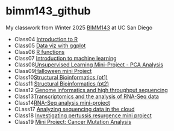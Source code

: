 # bimm143_github
My classwork from Winter 2025 [BIMM143](https://bioboot.github.io/bimm143_W25/) at UC San Diego

- Class04 [Introduction to R]()
- Class05 [Data viz with ggplot](https://htmlpreview.github.io/?https://raw.githubusercontent.com/boayah/bimm143_github/refs/heads/main/class05/class05.html)
- Class06 [R functions](https://htmlpreview.github.io/?https://raw.githubusercontent.com/boayah/bimm143_github/refs/heads/main/class06/class06.html)
- Class07 [Introduction to machine learning](https://htmlpreview.github.io/?https://raw.githubusercontent.com/boayah/bimm143_github/refs/heads/main/class07/class07.html)
- Class08[Unsupervised Learning Mini-Project - PCA Analysis]()
- Class09[Halloween mini Project](https://htmlpreview.github.io/?https://raw.githubusercontent.com/boayah/bimm143_github/refs/heads/main/class09/class09.html)
- Class10[Structural Bioinformatics (pt1)](https://raw.githubusercontent.com/boayah/bimm143_github/refs/heads/main/class10/class10.html)
- Class11 [Structural Bioinformatics (pt2)]()
- Class12 [Genome informatics and high throughput sequencing]()
- Class13[Transcriptomics and the analysis of RNA-Seq data](https://htmlpreview.github.io/?https://raw.githubusercontent.com/boayah/bimm143_github/refs/heads/main/class_13/class_13.html)
- Class14[RNA-Seq analysis mini-project](https://github.com/boayah/bimm143_github/blob/main/class%2014/class14.pdf)
- CLass17 [Analyzing sequencing data in the cloud]()
- Class18 [Investigating pertussis resurgence mini project]()
- Class19 [Mini Project: Cancer Mutation Analysis]()
